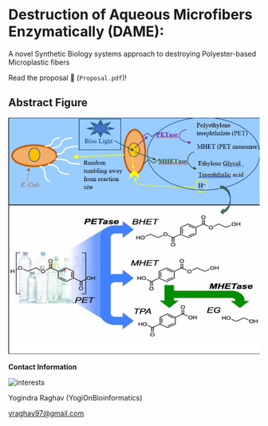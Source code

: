 # Destruction of Aqueous Microfibers Enzymatically (DAME): 

A novel Synthetic Biology systems approach to destroying Polyester-based Microplastic fibers

Read the proposal 📜 (`Proposal.pdf`)!

## Abstract Figure 

![Abstract Figure](https://raw.githubusercontent.com/YogiOnBioinformatics/DAME-Destruction-of-Aqueous-Microfibers-Enzymatically/master/Abstract_Figure.png)

**Contact Information** 

![interests](https://avatars1.githubusercontent.com/u/38919947?s=400&u=49ab1365a14fac78a91e425efd583f7a2bcb3e25&v=4)

Yogindra Raghav (YogiOnBioinformatics) 

yraghav97@gmail.com
